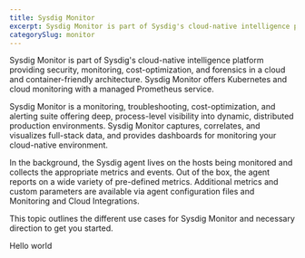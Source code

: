 ```yaml
---
title: Sysdig Monitor
excerpt: Sysdig Monitor is part of Sysdig's cloud-native intelligence platform
categorySlug: monitor
---
```


Sysdig Monitor is part of Sysdig's cloud-native intelligence platform providing security, monitoring, cost-optimization, and forensics in a cloud and container-friendly architecture. Sysdig Monitor offers Kubernetes and cloud monitoring with a managed Prometheus service.

Sysdig Monitor is a monitoring, troubleshooting, cost-optimization, and alerting suite offering deep, process-level visibility into dynamic, distributed production environments. Sysdig Monitor captures, correlates, and visualizes full-stack data, and provides dashboards for monitoring your cloud-native environment.

In the background, the Sysdig agent lives on the hosts being monitored and collects the appropriate metrics and events. Out of the box, the agent reports on a wide variety of pre-defined metrics. Additional metrics and custom parameters are available via agent configuration files and Monitoring and Cloud Integrations.

This topic outlines the different use cases for Sysdig Monitor and necessary direction to get you started.

Hello world

